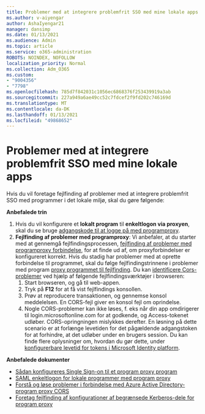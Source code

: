 ```yaml
---
title: Problemer med at integrere problemfrit SSO med mine lokale apps
ms.author: v-aiyengar
author: AshaIyengar21
manager: dansimp
ms.date: 01/13/2021
ms.audience: Admin
ms.topic: article
ms.service: o365-administration
ROBOTS: NOINDEX, NOFOLLOW
localization_priority: Normal
ms.collection: Adm_O365
ms.custom:
- "9004356"
- "7798"
ms.openlocfilehash: 785d7f842031c1056ec6868376f253439919a3ab
ms.sourcegitcommit: 227a949a6ae49cc52c7fdcef2f9fd202c746169d
ms.translationtype: MT
ms.contentlocale: da-DK
ms.lasthandoff: 01/13/2021
ms.locfileid: "49868652"
---
```

# <a name="issues-with-integrating-seamless-sso-with-my-on-premises-apps"></a>Problemer med at integrere problemfrit SSO med mine lokale apps

Hvis du vil foretage fejlfinding af problemer med at integrere problemfrit SSO med programmer i det lokale miljø, skal du gøre følgende:

**Anbefalede trin**

1. Hvis du vil konfigurere et **lokalt program** til **enkeltlogon via proxyen**, skal du se bruge [adgangskode til at logge på med programproxy](https://docs.microsoft.com/azure/active-directory/manage-apps/application-proxy-configure-single-sign-on-password-vaulting).
1. **Fejlfinding af problemer med programproxy**: Vi anbefaler, at du starter med at gennemgå fejlfindingsprocessen, [fejlfinding af problemer med programproxy forbindelse](https://docs.microsoft.com/azure/active-directory/manage-apps/application-proxy-debug-connectors), for at finde ud af, om proxyforbindelser er konfigureret korrekt. Hvis du stadig har problemer med at oprette forbindelse til programmet, skal du følge fejlfindingstrinnene i problemer med program [proxy programmet til fejlfinding](https://docs.microsoft.com/azure/active-directory/manage-apps/application-proxy-debug-apps). Du kan [identificere Cors-problemer](https://docs.microsoft.com/azure/active-directory/manage-apps/application-proxy-understand-cors-issues#understand-and-identify-cors-issues) ved hjælp af følgende fejlfindingsværktøjer i browseren:
    1. Start browseren, og gå til web-appen.
    1. Tryk på **F12** for at få vist fejlfindings konsollen.
    1. Prøv at reproducere transaktionen, og gennemse konsol meddelelsen. En CORS-fejl giver en konsol fejl om oprindelse.
    1. Nogle CORS-problemer kan ikke løses, f. eks når din app omdirigerer til login.microsoftonline.com for at godkende, og Access-tokenet udløber. CORS-opringningen mislykkes derefter. En løsning på dette scenario er at forlænge levetiden for det pågældende adgangstoken for at forhindre, at det udløber under en brugers session. Du kan finde flere oplysninger om, hvordan du gør dette, under [konfigurerbare levetid for tokens i Microsoft Identity platform](https://docs.microsoft.com/azure/active-directory/develop/active-directory-configurable-token-lifetimes).

**Anbefalede dokumenter**

- [Sådan konfigureres Single Sign-on til et program proxy program](https://docs.microsoft.com/azure/active-directory/manage-apps/application-proxy-config-sso-how-to)
- [SAML enkeltlogon for lokale programmer med program proxy](https://docs.microsoft.com/azure/active-directory/manage-apps/application-proxy-configure-single-sign-on-on-premises-apps)
- [Forstå og løse problemer i forbindelse med Azure Active Directory-program proxy CORS](https://docs.microsoft.com/azure/active-directory/manage-apps/application-proxy-understand-cors-issues#solutions-for-application-proxy-cors-issues)
- [Foretag fejlfinding af konfigurationer af begrænsede Kerberos-dele for program proxy](https://docs.microsoft.com/azure/active-directory/manage-apps/application-proxy-back-end-kerberos-constrained-delegation-how-to)
